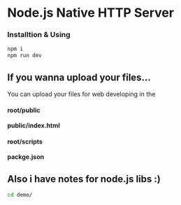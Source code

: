 # Node.js Native HTTP Server

### Installtion & Using

```bash
npm i
npm run dev
```

## If you wanna upload your files...

<div>
<p>You can upload your files for web developing in the</p>
<h4>root/public</h4><strong>public/index.html</strong>
<h4>root/scripts</h4> <strong>packge.json</strong>
</div>

## Also i have notes for node.js libs :)

```bash
cd demo/
```
